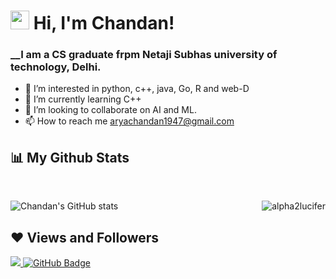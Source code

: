 # <img src="https://raw.githubusercontent.com/aemmadi/aemmadi/master/wave.gif" width="30px"> Hi, I'm Chandan!
### __I am a CS graduate frpm Netaji Subhas university of technology, Delhi.
- 👀 I’m interested in python, c++, java, Go, R and web-D
- 🌱 I’m currently learning C++
- 💞️ I’m looking to collaborate on AI and ML.
- 📫 How to reach me <aryachandan1947@gmail.com>

## 📊 My Github Stats

<br>

![Chandan's GitHub stats](https://github-readme-stats.vercel.app/api?username=alpha2lucifer&theme=chartreuse-dark&show_icons=true)
<img align="right" src="https://github-readme-stats.vercel.app/api/top-langs?username=alpha2lucifer&show_icons=true&locale=en&layout=compact" alt="alpha2lucifer" />
<br>

 ## ❤ Views and Followers
<a href="https://github.com/Meghna-DAS/github-profile-views-counter">
    <img src="https://komarev.com/ghpvc/?username=alpha2lucifer&label=Profile%20views&color=0e75b6&style=flat">
</a>
<a href="https://github.com/alpha2lucifer?tab=followers"><img src="https://img.shields.io/github/followers/alpha2lucifer?label=Followers&style=social" alt="GitHub Badge"></a>
